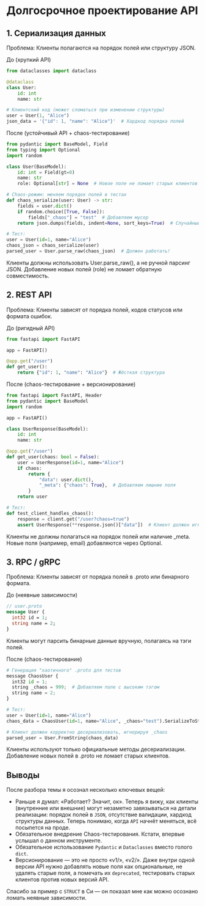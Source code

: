 # Долгосрочное проектирование API

## 1. Сериализация данных

Проблема: Клиенты полагаются на порядок полей или структуру JSON.

До (хрупкий API)
```python
from dataclasses import dataclass

@dataclass
class User:
    id: int
    name: str

# Клиентский код (может сломаться при изменении структуры)
user = User(1, "Alice")
json_data = '{"id": 1, "name": "Alice"}'  # Хардкод порядка полей
```

После (устойчивый API + chaos-тестирование)
```python
from pydantic import BaseModel, Field
from typing import Optional
import random

class User(BaseModel):
    id: int = Field(gt=0)
    name: str
    role: Optional[str] = None  # Новое поле не ломает старых клиентов

# Chaos-режим: меняем порядок полей в тестах
def chaos_serialize(user: User) -> str:
    fields = user.dict()
    if random.choice([True, False]):
        fields["_chaos"] = "test"  # Добавляем мусор
    return json.dumps(fields, indent=None, sort_keys=True)  # Случайный порядок!

# Тест:
user = User(id=1, name="Alice")
chaos_json = chaos_serialize(user)
parsed_user = User.parse_raw(chaos_json)  # Должен работать!
```

Клиенты должны использовать User.parse_raw(), а не ручной парсинг JSON.
Добавление новых полей (role) не ломает обратную совместимость.

## 2. REST API

Проблема: Клиенты зависят от порядка полей, кодов статусов или формата ошибок.

До (ригидный API)
```python
from fastapi import FastAPI

app = FastAPI()

@app.get("/user")
def get_user():
    return {"id": 1, "name": "Alice"}  # Жёсткая структура
```

После (chaos-тестирование + версионирование)
```python
from fastapi import FastAPI, Header
from pydantic import BaseModel
import random

app = FastAPI()

class UserResponse(BaseModel):
    id: int
    name: str

@app.get("/user")
def get_user(chaos: bool = False):
    user = UserResponse(id=1, name="Alice")
    if chaos:
        return {
            "data": user.dict(),
            "_meta": {"chaos": True},  # Добавляем лишние поля
        }
    return user

# Тест:
def test_client_handles_chaos():
    response = client.get("/user?chaos=true")
    assert UserResponse(**response.json()["data"])  # Клиент должен игнорировать _meta
```

Клиенты не должны полагаться на порядок полей или наличие _meta.
Новые поля (например, email) добавляются через Optional.

## 3. RPC / gRPC 

Проблема: Клиенты зависят от порядка полей в .proto или бинарного формата.

До (неявные зависимости)
```protobuf
// user.proto
message User {
  int32 id = 1;
  string name = 2;
}
```

Клиенты могут парсить бинарные данные вручную, полагаясь на тэги полей.

После (chaos-тестирование)

```python
# Генерация "хаотичного" .proto для тестов
message ChaosUser {
  int32 id = 1;
  string _chaos = 999;  # Добавляем поле с высоким тэгом
  string name = 2;
}

# Тест:
user = User(id=1, name="Alice")
chaos_data = ChaosUser(id=1, name="Alice", _chaos="test").SerializeToString()

# Клиент должен корректно десериализовать, игнорируя _chaos
parsed_user = User.FromString(chaos_data)
```

Клиенты используют только официальные методы десериализации.
Добавление новых полей в .proto не ломает старых клиентов.

## Выводы

После разбора темы я осознал несколько ключевых вещей:
- Раньше я думал: «Работает? Значит, ок». Теперь я вижу, как клиенты (внутренние или внешние) могут незаметно завязываться на детали реализации: порядок полей в `JSON`, отсутствие валидации, хардкод структуры данных. Теперь понимаю, когда `API` начнёт меняться, всё посыпется на проде. 
- Обязательное внедрение Chaos-тестирования. Кстати, впервые услышал о данном инструменте. 
- Обязательное использование `Pydantic` и `Dataclasses` вместо голого `dict`. 
- Версионирование — это не просто «v1/», «v2/». Даже внутри одной версии API нужно добавлять новые поля как опциональные, не удалять старые поля, а помечать их `deprecated`, тестировать старых клиентов против новых версий API.

Спасибо за пример с `STRUCT` в Си — он показал мне как можно осознано ломать неявные зависимости.